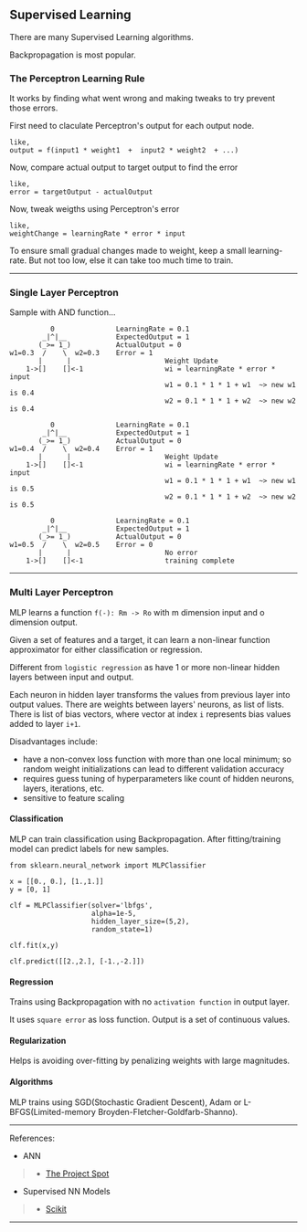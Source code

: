 

## Supervised Learning

There are many Supervised Learning algorithms.

Backpropagation is most popular.

### The Perceptron Learning Rule

It works by finding what went wrong and making tweaks to try prevent those errors.

First need to claculate Perceptron's output for each output node.

```
like,
output = f(input1 * weight1  +  input2 * weight2  + ...)
```

Now, compare actual output to target output to find the error

```
like,
error = targetOutput - actualOutput
```

Now, tweak weigths using Perceptron's error

```
like,
weightChange = learningRate * error * input
```

To ensure small gradual changes made to weight, keep a small learning-rate.
But not too low, else it can take too much time to train.

---

### Single Layer Perceptron

Sample with AND function...

```
          0               LearningRate = 0.1
        _|^|__            ExpectedOutput = 1
       (_>= 1_)           ActualOutput = 0
w1=0.3  /    \  w2=0.3    Error = 1
       |      |                       Weight Update
    1->[]    []<-1                    wi = learningRate * error * input
                                      w1 = 0.1 * 1 * 1 + w1  ~> new w1 is 0.4
                                      w2 = 0.1 * 1 * 1 + w2  ~> new w2 is 0.4

          0               LearningRate = 0.1
        _|^|__            ExpectedOutput = 1
       (_>= 1_)           ActualOutput = 0
w1=0.4  /    \  w2=0.4    Error = 1
       |      |                       Weight Update
    1->[]    []<-1                    wi = learningRate * error * input
                                      w1 = 0.1 * 1 * 1 + w1  ~> new w1 is 0.5
                                      w2 = 0.1 * 1 * 1 + w2  ~> new w2 is 0.5

          0               LearningRate = 0.1
        _|^|__            ExpectedOutput = 1
       (_>= 1_)           ActualOutput = 0
w1=0.5  /    \  w2=0.5    Error = 0
       |      |                       No error
    1->[]    []<-1                    training complete

```

---


### Multi Layer Perceptron

MLP learns a function `f(-): Rm -> Ro` with m dimension input and o dimension output.

Given a set of features and a target, it can learn a non-linear function approximator for either classification or regression.

Different from `logistic regression` as have 1 or more non-linear hidden layers between input and output.

Each neuron in hidden layer transforms the values from previous layer into output values.
There are weights between layers' neurons, as list of lists.
There is list of bias vectors, where vector at index `i` represents bias values added to layer `i+1`.

Disadvantages include:
* have a non-convex loss function with more than one local minimum; so random weight initializations can lead to different validation accuracy
* requires guess tuning of hyperparameters like count of hidden neurons, layers, iterations, etc.
* sensitive to feature scaling

#### Classification

MLP can train classification using Backpropagation. After fitting/training model can predict labels for new samples.

```
from sklearn.neural_network import MLPClassifier

x = [[0., 0.], [1.,1.]]
y = [0, 1]

clf = MLPClassifier(solver='lbfgs',
                    alpha=1e-5,
                    hidden_layer_size=(5,2),
                    random_state=1)

clf.fit(x,y)

clf.predict([[2.,2.], [-1.,-2.]])
```


#### Regression

Trains using Backpropagation with no `activation function` in output layer.

It uses `square error` as loss function. Output is a set of continuous values.


#### Regularization

Helps is avoiding over-fitting by penalizing weights with large magnitudes.


#### Algorithms

MLP trains using SGD(Stochastic Gradient Descent), Adam or L-BFGS(Limited-memory Broyden-Fletcher-Goldfarb-Shanno).

---

References:

* ANN
> * [The Project Spot](http://www.theprojectspot.com/tutorial-post/introduction-to-artificial-neural-networks-part-1/7)

* Supervised NN Models
> * [Scikit](http://scikit-learn.org/stable/modules/neural_networks_supervised.html)

---
